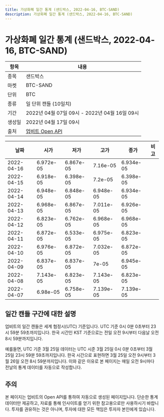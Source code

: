 ```yaml
---
title: 가상화폐 일간 통계 (샌드박스, 2022-04-16, BTC-SAND)
description: 가상화폐 일간 통계 (샌드박스, 2022-04-16, BTC-SAND)
---
```



가상화폐 일간 통계 (샌드박스, 2022-04-16, BTC-SAND)
===

|항목|내용|
|--|--|
|종목|샌드박스|
|마켓|BTC-SAND|
|단위|BTC|
|종류|일 단위 캔들 (10일치)|
|기간|2022년 04월 07일 09시 - 2022년 04월 16일 09시|
|생성일|2022년 04월 17일 09시|
|출처|[업비트 Open API](https://docs.upbit.com)|


|날짜|시가|저가|고가|종가|비고|
|--|--|--|--|--|--|
|2022-04-16|6.972e-05|6.867e-05|7.16e-05|6.934e-05|    |
|2022-04-15|6.918e-05|6.398e-05|7.2e-05|6.398e-05|    |
|2022-04-14|6.948e-05|6.848e-05|6.948e-05|6.934e-05|    |
|2022-04-13|6.968e-05|6.867e-05|7.011e-05|6.926e-05|    |
|2022-04-12|6.823e-05|6.762e-05|6.968e-05|6.968e-05|    |
|2022-04-11|6.872e-05|6.533e-05|6.975e-05|6.823e-05|    |
|2022-04-10|6.976e-05|6.872e-05|7.032e-05|6.872e-05|    |
|2022-04-09|6.837e-05|6.837e-05|7e-05|6.945e-05|    |
|2022-04-08|7.143e-05|6.823e-05|7.143e-05|6.823e-05|    |
|2022-04-07|6.98e-05|6.758e-05|7.139e-05|7.139e-05|    |


일간 캔들 구간에 대한 설명
---


업비트의 일간 캔들은 세계 협정시(UTC) 기준입니다. 
UTC 기준 0시 0분 0초부터 23시 59분 59초까지입니다. 
한국 시간인 KST 기준으로는 전일 오전 9시부터 다음날 오전 8시 59분까지입니다. 


예를들면, UTC 기준 3월 25일 데이터는 UTC 시준 3월 25일 0시 0분 0초부터 3월 25일 23시 59분 59초까지입니다. 
한국 시간으로 표현하면 3월 25일 오전 9시부터 3월 26일 오전 8시 59분까지입니다. 
이와 같은 이유로 본 페이지는 매일 오전 9시마다 전날의 통계 데이터를 자동으로 작성합니다. 


주의
---


본 페이지는 업비트의 Open API를 통하여 자동으로 생성된 페이지입니다. 
단순한 통계 데이터만 제공하고, 자료를 통해 인사이트를 얻기 위한 참고용으로만 사용하시기 바랍니다. 
투자를 권유하는 것은 아니며, 투자에 대한 모든 책임은 투자자 본인에게 있습니다. 
